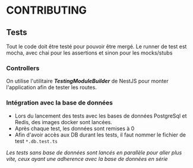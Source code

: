 # CONTRIBUTING

## Tests
Tout le code doit être testé pour pouvoir être mergé.
Le runner de test est mocha, avec chai pour les assertions et sinon pour les mocks/stubs

### Controllers
On utilise l'utilitaire ***TestingModuleBuilder*** de NestJS pour monter l'application afin de tester les routes.

### Intégration avec la base de données
- Lors du lancement des tests avec les bases de données PostgreSql et Redis, des images docker sont lancées.
- Après chaque test, les données sont remises à 0
- Afin d'avoir accès aux DB durant les tests, il faut nommer le fichier de test `*.db.test.ts`

*Les tests sans base de données sont lancés en parallèle pour aller plus vite, ceux ayant une adherence avec la base de données en série*